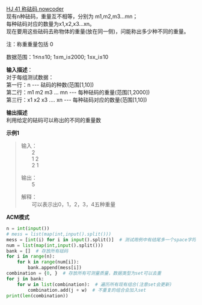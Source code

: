 [HJ 41 称砝码 nowcoder](https://www.nowcoder.com/practice/f9a4c19050fc477e9e27eb75f3bfd49c?tpId=37&tqId=21264&rp=1&ru=/exam/oj/ta&qru=/exam/oj/ta&sourceUrl=%2Fexam%2Foj%2Fta%3FtpId%3D37&difficulty=undefined&judgeStatus=undefined&tags=&title=)
<br>现有n种砝码，重量互不相等，分别为 m1,m2,m3…mn；
<br>每种砝码对应的数量为x1,x2,x3...xn。
<br>现在要用这些砝码去称物体的重量(放在同一侧)，问能称出多少种不同的重量。

注：称重重量包括 0

数据范围：1≤n≤10;   1≤m_i≤2000;  1≤x_i≤10

**输入描述**：
<br>对于每组测试数据：
<br>第一行：n --- 砝码的种数(范围[1,10])
<br>第二行：m1 m2 m3 ... mn --- 每种砝码的重量(范围[1,2000])
<br>第三行：x1 x2 x3 .... xn --- 每种砝码对应的数量(范围[1,10])

**输出描述**
<br>利用给定的砝码可以称出的不同的重量数

**示例1**
>输入：
> <br>&emsp;&emsp;2
> <br>&emsp;&emsp;1 2
> <br>&emsp;&emsp;2 1
> 
>输出：
> <br>&emsp;&emsp;5
> 
>解释：
> <br>&emsp;&emsp;可以表示出0，1，2，3，4五种重量

**ACM模式**

```python
n = int(input())
# mess = list(map(int,input().split()))
mess = [int(i) for i in input().split()]  # 测试用例中有结尾多一个space字符的，如果写成.split(' ')则末尾多一个''无法用int()转化而报错
num = list(map(int,input().split()))
bank = []  # 存放所有砝码
for i in range(n):
    for k in range(num[i]):
        bank.append(mess[i])
combination = {0, }  # 存放所有可测量质量，数据类型为set可以去重
for j in bank:
    for w in list(combination):  # 遍历所有现有组合(注意set会更新)
        combination.add(j + w)  # 不重复的组合会加入set
print(len(combination))
```
